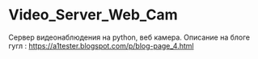 # Video_Server_Web_Cam

Сервер видеонаблюдения на python, веб камера.
Описание на блоге гугл : https://a1tester.blogspot.com/p/blog-page_4.html
